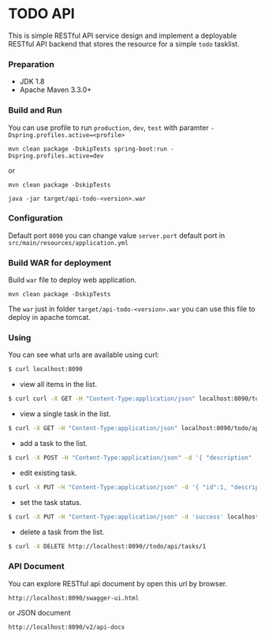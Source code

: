 # TODO API
This is simple RESTful API service design and implement a deployable RESTful API backend that stores the resource for a simple `todo` tasklist.

### Preparation
- JDK 1.8
- Apache Maven 3.3.0+

### Build and Run
You can use profile to run `production`, `dev`, `test` with paramter `-Dspring.profiles.active=<profile>`
```
mvn clean package -DskipTests spring-boot:run -Dspring.profiles.active=dev
```
or

```
mvn clean package -DskipTests

java -jar target/api-todo-<version>.war
```

### Configuration
Default port `8090` you can change value `server.port` default port in `src/main/resources/application.yml`

### Build WAR for deployment

Build `war` file to deploy web application.

```
mvn clean package -DskipTests
```

The `war` just in folder `target/api-todo-<version>.war` you can use this file to deploy in apache tomcat.

### Using

You can see what urls are available using curl:

```sh
$ curl localhost:8090
```
- view all items in the list.
```sh
$ curl curl -X GET -H "Content-Type:application/json" localhost:8090/todo/api/tasks
```
- view a single task in the list.
```sh
$ curl -X GET -H "Content-Type:application/json" localhost:8090/todo/api/tasks/1
```
- add a task to the list.
```sh
$ curl -X POST -H "Content-Type:application/json" -d '{ "description" : "Task1", "status" : "pending" }' localhost:8090/todo/api/tasks
```
- edit existing task.
```sh
$ curl -X PUT -H "Content-Type:application/json" -d '{ "id":1, "description" : "Task1_update", "status" : "done" }' localhost:8090/todo/api/tasks/1
```
- set the task status.
```sh
$ curl -X PUT -H "Content-Type:application/json" -d 'success' localhost:8090/todo/api/tasks/2/setStatus
```
- delete a task from the list.
```sh
$ curl -X DELETE http://localhost:8090//todo/api/tasks/1
```

### API Document
You can explore RESTful api document by open this url by browser.
```
http://localhost:8090/swagger-ui.html
```
or JSON document
```
http://localhost:8090/v2/api-docs
```

